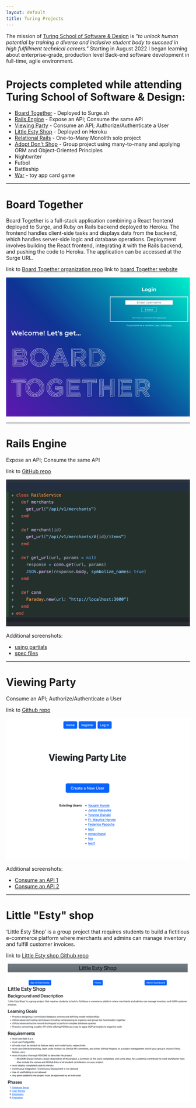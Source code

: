 ```yaml
---
layout: default
title: Turing Projects
---
```


The mission of [Turing School of Software & Design](https://turing.edu/) is _"to unlock human potential by training a diverse and inclusive student body to succeed in high fulfillment technical careers."_ Starting in August 2022 I began learning about enterprise-grade, production level Back-end software development in full-time, agile environment.

# Projects completed while attending Turing School of Software & Design:
- [Board Together](#board-together) - Deployed to Surge.sh
- [Rails Engine](#rails-engine) - Expose an API; Consume the same API
- [Viewing Party](#viewing-party) - Consume an API; Authorize/Authenticate a User
- [Little Esty Shop](https://best-esty-project.herokuapp.com/) - Deployed on Heroku
- [Relational Rails](https://github.com/MarchandMD/relational_rails) - One-to-Many Monolith solo project
- [Adopt Don't Shop](https://github.com/MarchandMD/adopt_dont_shop) - Group project using many-to-many and applying ORM and Object-Oriented Principles
- Nightwriter
- Futbol
- Battleship
- [War](https://github.com/MarchandMD/war_or_peace) - toy app card game

---
# Board Together
Board Together is a full-stack application combining a React frontend deployed to Surge, and Ruby on Rails backend deployed to Heroku. The frontend handles client-side tasks and displays data from the backend, which handles server-side logic and database operations. Deployment involves building the React frontend, integrating it with the Rails backend, and pushing the code to Heroku. The application can be accessed at the Surge URL.

link to [Board Together organization repo](https://github.com/board-together)
link to [board Together website](https://board-together.surge.sh/)

![board-together](/assets/images/portfolio_screenshots/board_together/board_together.png)


---
# Rails Engine
Expose an API; Consume the same API

link to [GitHub repo](https://github.com/MarchandMD/rails_engine_fe-1)

![image1](/assets/images/portfolio_screenshots/rails_engine/rails_engine_1.png)

Additional screenshots:
- [using partials](/assets/images/portfolio_screenshots/rails_engine/rails_engine_2.png)
- [spec files](/assets/images/portfolio_screenshots/rails_engine/rails_engine_3.png)


---
# Viewing Party
Consume an API; Authorize/Authenticate a User

link to [Github repo](https://github.com/MarchandMD/viewing_party_lite)

![image1](/assets/images/portfolio_screenshots/viewing_party/viewing_party_home_screen.png)

Additional screenshots:
- [Consume an API 1](/assets/images/portfolio_screenshots/viewing_party/viewing_party_api_consumption_1.png)
- [Consume an API 2](/assets/images/portfolio_screenshots/viewing_party/viewing_party_api_consumption_2.png)

---
# Little "Esty" shop
‘Little Esty Shop’ is a group project that requires students to build a fictitious e-commerce platform where merchants and admins can manage inventory and fulfill customer invoices.


link to [Little Esty shop Github repo](https://github.com/MarchandMD/little-esty-shop-final)

![little esty shop](/assets/images/portfolio_screenshots/little_esty_shop/little_esty_shop.png)